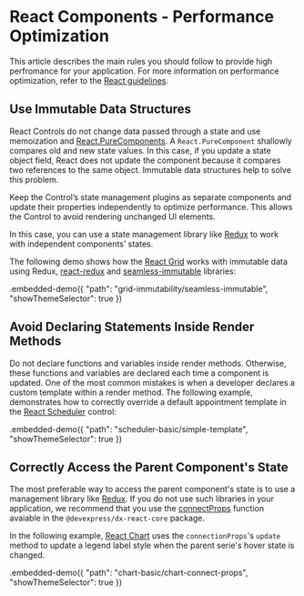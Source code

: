 # React Components - Performance Optimization

This article describes the main rules you should follow to provide high perfromance for your application. For more information on performance optimization, refer to the [React guidelines](https://reactjs.org/docs/optimizing-performance.html).

## Use Immutable Data Structures

React Controls do not change data passed through a state and use memoization and [React.PureComponents](https://reactjs.org/docs/react-api.html#reactpurecomponent). A `React.PureComponent` shallowly compares old and new state values. In this case, if you update a state object field, React does not update the component because it compares two references to the same object. Immutable data structures help to solve this problem.

Keep the Control’s state management plugins as separate components and update their properties independently to optimize performance. This allows the Control to avoid rendering unchanged UI elements.

In this case, you can use a state management library like [Redux](https://redux.js.org/) to work with independent components’ states.

The following demo shows how the [React Grid](https://devexpress.github.io/devextreme-reactive/react/grid) works with immutable data using Redux, [react-redux](https://github.com/reduxjs/react-redux) and [seamless-immutable](https://github.com/rtfeldman/seamless-immutable) libraries:

.embedded-demo({ "path": "grid-immutability/seamless-immutable", "showThemeSelector": true })

## Avoid Declaring Statements Inside Render Methods

Do not declare functions and variables inside render methods. Otherwise, these functions and variables are declared each time a component is updated. One of the most common mistakes is when a developer declares a custom template within a render method. The following example, demonstrates how to correctly override a default appointment template in the [React Scheduler](https://devexpress.github.io/devextreme-reactive/react/scheduler) control:

.embedded-demo({ "path": "scheduler-basic/simple-template", "showThemeSelector": true })

## Correctly Access the Parent Component's State

The most preferable way to access the parent component's state is to use a management library like [Redux](https://redux.js.org/). If you do not use such libraries in your application, we recommend that you use the [connectProps](../../../dx-react-core/docs/reference/connect-props.md) function avaiable in the `@devexpress/dx-react-core` package.

In the following example, [React Chart](https://devexpress.github.io/devextreme-reactive/react/chart) uses the `connectionProps`'s `update` method to update a legend label style when the parent serie's hover state is changed.

.embedded-demo({ "path": "chart-basic/chart-connect-props", "showThemeSelector": true })
